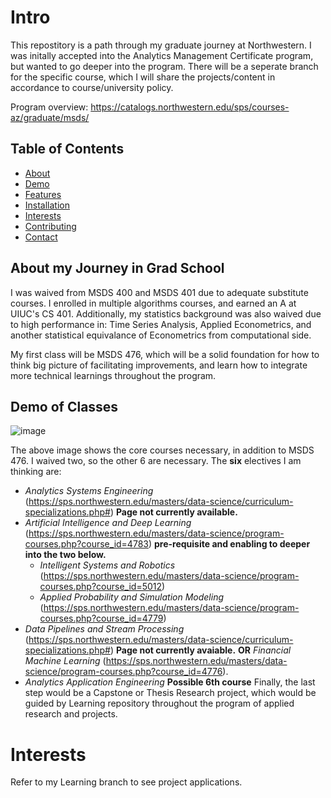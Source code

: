# Intro

This repostitory is a path through my graduate journey at Northwestern. I was initally accepted into the Analytics Management Certificate program, but wanted to go deeper into the program.
There will be a seperate branch for the specific course, which I will share the projects/content in accordance to course/university policy.

Program overview: https://catalogs.northwestern.edu/sps/courses-az/graduate/msds/

## Table of Contents

- [About](#about)
- [Demo](#demo)
- [Features](#features)
- [Installation](#installation)
- [Interests](#projects)
- [Contributing](#contributing)
- [Contact](#contact)

## About my Journey in Grad School 

I was waived from MSDS 400 and MSDS 401 due to adequate substitute courses. I enrolled in multiple algorithms courses, and earned an A at UIUC's CS 401.
Additionally, my statistics background was also waived due to high performance in: Time Series Analysis, Applied Econometrics, and another statistical equivalance of Econometrics from computational side. 

My first class will be MSDS 476, which will be a solid foundation for how to think big picture of facilitating improvements, and learn how to integrate more technical learnings throughout the program. 

## Demo of Classes
![image](https://github.com/EthanNorton/MSDS-alignment/assets/86625413/f77736ed-e9cb-4da1-b3bc-0fe7756b2767)

The above image shows the core courses necessary, in addition to MSDS 476. I waived two, so the other 6 are necessary. The **six** electives I am thinking are: 
- _Analytics Systems Engineering_ (https://sps.northwestern.edu/masters/data-science/curriculum-specializations.php#) **Page not currently available.**
- _Artificial Intelligence and Deep Learning_ (https://sps.northwestern.edu/masters/data-science/program-courses.php?course_id=4783) **pre-requisite and enabling to deeper into the two below.**
  - _Intelligent Systems and Robotics_ (https://sps.northwestern.edu/masters/data-science/program-courses.php?course_id=5012)
  - _Applied Probability and Simulation Modeling_ (https://sps.northwestern.edu/masters/data-science/program-courses.php?course_id=4779) 
- _Data Pipelines and Stream Processing_ (https://sps.northwestern.edu/masters/data-science/curriculum-specializations.php#) **Page not currently avaiable.** **OR** _Financial Machine Learning_ (https://sps.northwestern.edu/masters/data-science/program-courses.php?course_id=4776). 
- _Analytics Application Engineering_ **Possible 6th course**
Finally, the last step would be a Capstone or Thesis Research project, which would be guided by Learning repository throughout the program of applied research and projects.


# Interests

Refer to my Learning branch to see project applications. 
